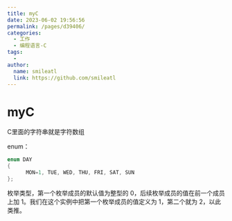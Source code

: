 ```yaml
---
title: myC
date: 2023-06-02 19:56:56
permalink: /pages/d39406/
categories: 
  - 工作
  - 编程语言-C
tags: 
  - 
author: 
  name: smileatl
  link: https://github.com/smileatl
---
```


# myC

C里面的字符串就是字符数组



enum：

```c
enum DAY
{
      MON=1, TUE, WED, THU, FRI, SAT, SUN
};
```

枚举类型，第一个枚举成员的默认值为整型的 0，后续枚举成员的值在前一个成员上加 1。我们在这个实例中把第一个枚举成员的值定义为 1，第二个就为 2，以此类推。
